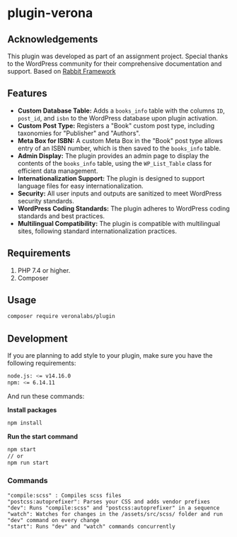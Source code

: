 # plugin-verona

## Acknowledgements

This plugin was developed as part of an assignment project. Special thanks to the WordPress community for their comprehensive documentation and support.
Based on [Rabbit Framework](https://github.com/veronalabs/rabbit)

## Features
- **Custom Database Table:** Adds a `books_info` table with the columns `ID`, `post_id`, and `isbn` to the WordPress database upon plugin activation.
- **Custom Post Type:** Registers a "Book" custom post type, including taxonomies for "Publisher" and "Authors".
- **Meta Box for ISBN:** A custom Meta Box in the "Book" post type allows entry of an ISBN number, which is then saved to the `books_info` table.
- **Admin Display:** The plugin provides an admin page to display the contents of the `books_info` table, using the `WP_List_Table` class for efficient data management.
- **Internationalization Support:** The plugin is designed to support language files for easy internationalization.
- **Security:** All user inputs and outputs are sanitized to meet WordPress security standards.
- **WordPress Coding Standards:** The plugin adheres to WordPress coding standards and best practices.
-  **Multilingual Compatibility:** The plugin is compatible with multilingual sites, following standard internationalization practices.



## Requirements

1. PHP 7.4 or higher.
2. Composer

## Usage

```bash
composer require veronalabs/plugin
```

## Development

If you are planning to add style to your plugin, make sure you have the following requirements:
```bash
node.js: <= v14.16.0
npm: <= 6.14.11
```

And run these commands:

**Install packages**
```bash
npm install
```

**Run the start command**
```bash
npm start
// or
npm run start
```

### Commands

```
"compile:scss" : Compiles scss files
"postcss:autoprefixer": Parses your CSS and adds vendor prefixes
"dev": Runs "compile:scss" and "postcss:autoprefixer" in a sequence
"watch": Watches for changes in the /assets/src/scss/ folder and run "dev" command on every change
"start": Runs "dev" and "watch" commands concurrently
```


